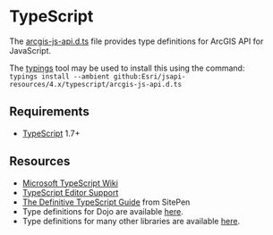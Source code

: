 # TypeScript

The [arcgis-js-api.d.ts](arcgis-js-api.d.ts) file provides type definitions for ArcGIS API for JavaScript.

The [typings][1] tool may be used to install this using the command:  
`typings install --ambient github:Esri/jsapi-resources/4.x/typescript/arcgis-js-api.d.ts`

## Requirements

* [TypeScript][3] 1.7+

## Resources

* [Microsoft TypeScript Wiki][5]
* [TypeScript Editor Support][6]
* [The Definitive TypeScript Guide][7] from SitePen
* Type definitions for Dojo are available [here][8].
* Type definitions for many other libraries are available [here][9].


[1]: https://github.com/typings/typings
[3]: http://www.typescriptlang.org/
[5]: https://github.com/Microsoft/TypeScript/wiki
[6]: https://github.com/Microsoft/TypeScript/wiki/TypeScript-Editor-Support
[7]: https://www.sitepen.com/blog/2013/12/31/definitive-guide-to-typescript/
[8]: https://github.com/dojo/typings
[9]: https://github.com/DefinitelyTyped/DefinitelyTyped
